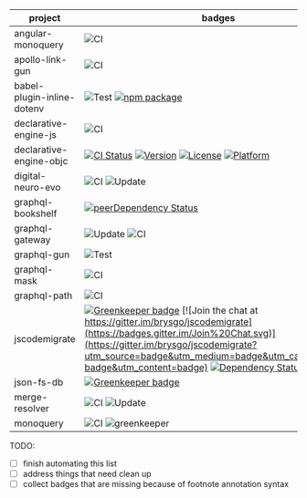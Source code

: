 | project | badges |
|-|-|
| angular-monoquery | ![CI](https://github.com/brysgo/angular-monoquery/workflows/CI/badge.svg) |
| apollo-link-gun | ![CI](https://github.com/brysgo/apollo-link-gun/workflows/CI/badge.svg) |
| babel-plugin-inline-dotenv | ![Test](https://github.com/brysgo/babel-plugin-inline-dotenv/workflows/Test/badge.svg) [![npm package](https://nodei.co/npm/babel-plugin-inline-dotenv.png?downloads=true&downloadRank=true&stars=true)](https://nodei.co/npm/babel-plugin-inline-dotenv/) |
| declarative-engine-js | ![CI](https://github.com/brysgo/declarative-engine-js/workflows/CI/badge.svg) |
| declarative-engine-objc | [![CI Status](https://img.shields.io/travis/brysgo/DeclarativeEngine.svg?style=flat)](https://travis-ci.org/brysgo/DeclarativeEngine) [![Version](https://img.shields.io/cocoapods/v/DeclarativeEngine.svg?style=flat)](https://cocoapods.org/pods/DeclarativeEngine) [![License](https://img.shields.io/cocoapods/l/DeclarativeEngine.svg?style=flat)](https://cocoapods.org/pods/DeclarativeEngine) [![Platform](https://img.shields.io/cocoapods/p/DeclarativeEngine.svg?style=flat)](https://cocoapods.org/pods/DeclarativeEngine) |
| digital-neuro-evo | ![CI](https://github.com/brysgo/digital-neuro-evo/workflows/CI/badge.svg) ![Update](https://github.com/brysgo/digital-neuro-evo/workflows/Update/badge.svg) |
| graphql-bookshelf | [![peerDependency Status](https://david-dm.org/brysgo/graphql-bookshelf/peer-status.svg)](https://david-dm.org/brysgo/graphql-bookshelf#info=peerDependencies) |
| graphql-gateway | ![Update](https://github.com/brysgo/graphql-gateway/workflows/Update/badge.svg) ![CI](https://github.com/brysgo/graphql-gateway/workflows/CI/badge.svg) |
| graphql-gun | ![Test](https://github.com/brysgo/graphql-gun/workflows/Test/badge.svg) |
| graphql-mask | ![CI](https://github.com/brysgo/graphql-mask/workflows/CI/badge.svg) |
| graphql-path | ![CI](https://github.com/brysgo/graphql-path/workflows/CI/badge.svg) |
| jscodemigrate | [![Greenkeeper badge](https://badges.greenkeeper.io/brysgo/jscodemigrate.svg)](https://greenkeeper.io/) [![Join the chat at https://gitter.im/brysgo/jscodemigrate](https://badges.gitter.im/Join%20Chat.svg)](https://gitter.im/brysgo/jscodemigrate?utm_source=badge&utm_medium=badge&utm_campaign=pr-badge&utm_content=badge) [![Dependency Status](https://david-dm.org/brysgo/jscodemigrate.svg)](https://david-dm.org/brysgo/jscodemigrate) [![Circle CI](https://circleci.com/gh/brysgo/jscodemigrate.svg?style=svg)](https://circleci.com/gh/brysgo/jscodemigrate) |
| json-fs-db | [![Greenkeeper badge](https://badges.greenkeeper.io/brysgo/json-fs-db.svg)](https://greenkeeper.io/) |
| merge-resolver | ![CI](https://github.com/brysgo/merge-resolver/workflows/CI/badge.svg) ![Update](https://github.com/brysgo/merge-resolver/workflows/Update/badge.svg)
| monoquery | ![CI](https://github.com/brysgo/monoquery/workflows/CI/badge.svg) ![greenkeeper](https://badges.greenkeeper.io/brysgo/monoquery-workspace.svg) |

TODO:
- [ ] finish automating this list
- [ ] address things that need clean up
- [ ] collect badges that are missing because of footnote annotation syntax
